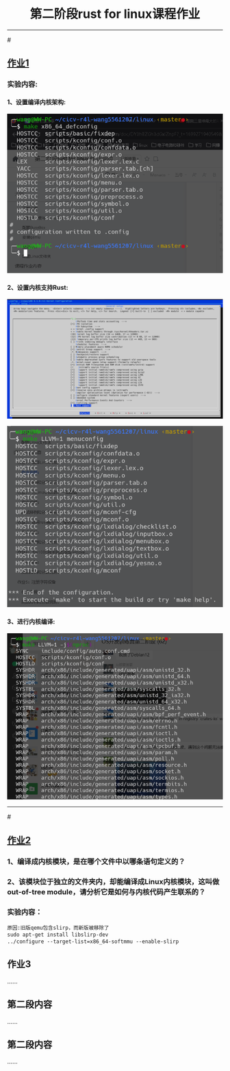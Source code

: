 <center><h1>第二阶段rust for linux课程作业</h1></center>

-----------------------------------------
#<h2 id="1">[作业1](#index)</h2>
<p><h3>实验内容:</h3></p>

<p><h4>1、设置编译内核架构:</h4></p>
<img src="./img/1/1.png" width="650">

<p><h4>2、设置内核支持Rust:</h4></p>
<p><img src="./img/1/2.png" width="650"></p>
<img src="./img/1/2-1.png" width="650">

<p><h4>3、进行内核编译:</h4></p>
<img src="./img/1/3.png" width="650">

------------------------------------

#<h2 id="2">[作业2](#index)</h2>

<p><h3>1、编译成内核模块，是在哪个文件中以哪条语句定义的？</h3></p>

<p><h3>2、该模块位于独立的文件夹内，却能编译成Linux内核模块，这叫做out-of-tree module，请分析它是如何与内核代码产生联系的？</h3></p>

<p><h3>实验内容：</h3></p>

```
原因:旧版qemu包含slirp，而新版被移除了
sudo apt-get install libslirp-dev
../configure --target-list=x86_64-softmmu --enable-slirp

```

<h2 id="3">作业3</h2>
<p>......</p>

<h2 id="4">第二段内容</h2>
<p>......</p>

<h2 id="5">第二段内容</h2>
<p>......</p>
